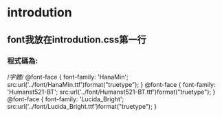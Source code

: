 # introdution
## font我放在introdution.css第一行<br>
### 程式碼為:<br>
/*字體*/
@font-face {
  font-family: 'HanaMin';
  src:url('../font/HanaMin.ttf')format("truetype");
}
@font-face {
  font-family: 'Humanst521-BT';
  src:url('../font/Humanst521-BT.ttf')format("truetype");
}
@font-face {
  font-family: 'Lucida_Bright';
  src:url('../font/Lucida_Bright.ttf')format("truetype");
}
